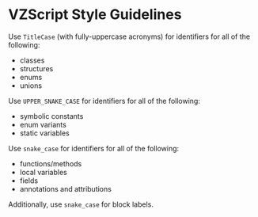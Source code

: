 # VZScript Style Guidelines

Use `TitleCase` (with fully-uppercase acronyms) for identifiers for all of the following:
- classes
- structures
- enums
- unions

Use `UPPER_SNAKE_CASE` for identifiers for all of the following:
- symbolic constants
- enum variants
- static variables

Use `snake_case` for identifiers for all of the following:
- functions/methods
- local variables
- fields
- annotations and attributions

Additionally, use `snake_case` for block labels.
